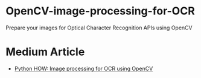 # OpenCV-image-processing-for-OCR
Prepare your images for Optical Character Recognition APIs using OpenCV

# Medium Article
* [Python HOW: Image processing for OCR using OpenCV](https://medium.com/analytics-vidhya/python-how-image-processing-for-ocr-using-opencv-966acfae07a6)
